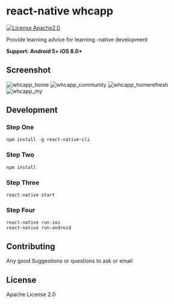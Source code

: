 # react-native whcapp

[![License Apache2.0](https://img.shields.io/hexpm/l/plug.svg)](https://raw.githubusercontent.com/attentiveness/whcapp/master/LICENSE)

Provide learning advice for learning -native development

**Support: Android 5+   iOS 8.0+**

## Screenshot

![whcapp_home](./screenshot/home.png)
![whcapp_community](./screenshot/community.png)
![whcapp_homerefresh](./screenshot/homerefresh.png)
![whcapp_my](./screenshot/my.png)

## Development

### Step One

```
npm install -g react-native-cli
```
### Step Two

```
npm install
```
### Step Three

```
react-native start
```
### Step Four

```
react-native run-ios
react-native run-android
```

## Contributing

Any good Suggestions or questions to ask or email

## License

Apache License 2.0

